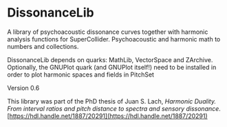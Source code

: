 # DissonanceLib

A library of psychoacoustic dissonance curves together with harmonic analysis functions for SuperCollider. Psychoacoustic and harmonic math to numbers and collections.

DissonanceLib depends on quarks: MathLib, VectorSpace and ZArchive. Optionally, the GNUPlot quark (and GNUPlot itself!) need to be installed in order to plot harmonic spaces and fields in PitchSet

Version 0.6

This library was part of the PhD thesis of Juan S. Lach, *Harmonic Duality. From interval ratios and pitch distance to spectra and sensory dissonance*. 
[https://hdl.handle.net/1887/20291](https://hdl.handle.net/1887/20291)


